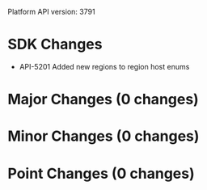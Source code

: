 Platform API version: 3791


# SDK Changes

* API-5201 Added new regions to region host enums

# Major Changes (0 changes)


# Minor Changes (0 changes)


# Point Changes (0 changes)
